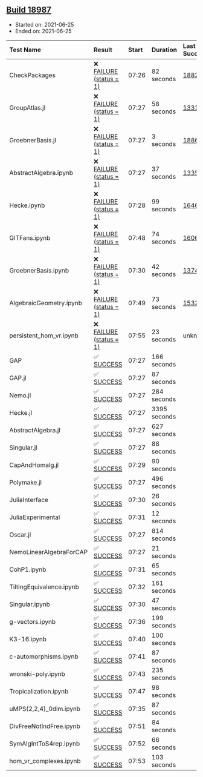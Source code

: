 ## [Build 18987](https://oscarci.mathematik.uni-kl.de/job/oscar/18987/)

* Started on: 2021-06-25
* Ended on: 2021-06-25

| Test Name    | Result | Start | Duration | Last Success | First Failure |
|:-------------|:-------|:------|:---------|:-------------|:--------------|
| CheckPackages | ❌ [FAILURE (status = 1)](https://oscarci.mathematik.uni-kl.de/job/oscar/18987/artifact/logs/build-18987/CheckPackages.log) | 07:26 | 82 seconds | [18822](https://oscarci.mathematik.uni-kl.de/job/oscar/18822/) | [18823](https://oscarci.mathematik.uni-kl.de/job/oscar/18823/) |
| GroupAtlas.jl | ❌ [FAILURE (status = 1)](https://oscarci.mathematik.uni-kl.de/job/oscar/18987/artifact/logs/build-18987/GroupAtlas.jl.log) | 07:27 | 58 seconds | [13311](https://oscarci.mathematik.uni-kl.de/job/oscar/13311/) | [13312](https://oscarci.mathematik.uni-kl.de/job/oscar/13312/) |
| GroebnerBasis.jl | ❌ [FAILURE (status = 1)](https://oscarci.mathematik.uni-kl.de/job/oscar/18987/artifact/logs/build-18987/GroebnerBasis.jl.log) | 07:27 | 3 seconds | [18864](https://oscarci.mathematik.uni-kl.de/job/oscar/18864/) | [18865](https://oscarci.mathematik.uni-kl.de/job/oscar/18865/) |
| AbstractAlgebra.ipynb | ❌ [FAILURE (status = 1)](https://oscarci.mathematik.uni-kl.de/job/oscar/18987/artifact/logs/build-18987/AbstractAlgebra.ipynb.log) | 07:27 | 37 seconds | [13355](https://oscarci.mathematik.uni-kl.de/job/oscar/13355/) | [13356](https://oscarci.mathematik.uni-kl.de/job/oscar/13356/) |
| Hecke.ipynb | ❌ [FAILURE (status = 1)](https://oscarci.mathematik.uni-kl.de/job/oscar/18987/artifact/logs/build-18987/Hecke.ipynb.log) | 07:28 | 99 seconds | [16463](https://oscarci.mathematik.uni-kl.de/job/oscar/16463/) | [16464](https://oscarci.mathematik.uni-kl.de/job/oscar/16464/) |
| GITFans.ipynb | ❌ [FAILURE (status = 1)](https://oscarci.mathematik.uni-kl.de/job/oscar/18987/artifact/logs/build-18987/GITFans.ipynb.log) | 07:48 | 74 seconds | [16068](https://oscarci.mathematik.uni-kl.de/job/oscar/16068/) | [16069](https://oscarci.mathematik.uni-kl.de/job/oscar/16069/) |
| GroebnerBasis.ipynb | ❌ [FAILURE (status = 1)](https://oscarci.mathematik.uni-kl.de/job/oscar/18987/artifact/logs/build-18987/GroebnerBasis.ipynb.log) | 07:30 | 42 seconds | [13748](https://oscarci.mathematik.uni-kl.de/job/oscar/13748/) | [13749](https://oscarci.mathematik.uni-kl.de/job/oscar/13749/) |
| AlgebraicGeometry.ipynb | ❌ [FAILURE (status = 1)](https://oscarci.mathematik.uni-kl.de/job/oscar/18987/artifact/logs/build-18987/AlgebraicGeometry.ipynb.log) | 07:49 | 73 seconds | [15322](https://oscarci.mathematik.uni-kl.de/job/oscar/15322/) | [15323](https://oscarci.mathematik.uni-kl.de/job/oscar/15323/) |
| persistent_hom_vr.ipynb | ❌ [FAILURE (status = 1)](https://oscarci.mathematik.uni-kl.de/job/oscar/18987/artifact/logs/build-18987/persistent_hom_vr.ipynb.log) | 07:55 | 23 seconds | unknown | unknown |
| GAP | ✅ [SUCCESS](https://oscarci.mathematik.uni-kl.de/job/oscar/18987/artifact/logs/build-18987/GAP.log) | 07:27 | 166 seconds |  |  |
| GAP.jl | ✅ [SUCCESS](https://oscarci.mathematik.uni-kl.de/job/oscar/18987/artifact/logs/build-18987/GAP.jl.log) | 07:27 | 87 seconds |  |  |
| Nemo.jl | ✅ [SUCCESS](https://oscarci.mathematik.uni-kl.de/job/oscar/18987/artifact/logs/build-18987/Nemo.jl.log) | 07:27 | 284 seconds |  |  |
| Hecke.jl | ✅ [SUCCESS](https://oscarci.mathematik.uni-kl.de/job/oscar/18987/artifact/logs/build-18987/Hecke.jl.log) | 07:27 | 3395 seconds |  |  |
| AbstractAlgebra.jl | ✅ [SUCCESS](https://oscarci.mathematik.uni-kl.de/job/oscar/18987/artifact/logs/build-18987/AbstractAlgebra.jl.log) | 07:27 | 627 seconds |  |  |
| Singular.jl | ✅ [SUCCESS](https://oscarci.mathematik.uni-kl.de/job/oscar/18987/artifact/logs/build-18987/Singular.jl.log) | 07:27 | 88 seconds |  |  |
| CapAndHomalg.jl | ✅ [SUCCESS](https://oscarci.mathematik.uni-kl.de/job/oscar/18987/artifact/logs/build-18987/CapAndHomalg.jl.log) | 07:29 | 90 seconds |  |  |
| Polymake.jl | ✅ [SUCCESS](https://oscarci.mathematik.uni-kl.de/job/oscar/18987/artifact/logs/build-18987/Polymake.jl.log) | 07:27 | 496 seconds |  |  |
| JuliaInterface | ✅ [SUCCESS](https://oscarci.mathematik.uni-kl.de/job/oscar/18987/artifact/logs/build-18987/JuliaInterface.log) | 07:30 | 26 seconds |  |  |
| JuliaExperimental | ✅ [SUCCESS](https://oscarci.mathematik.uni-kl.de/job/oscar/18987/artifact/logs/build-18987/JuliaExperimental.log) | 07:31 | 12 seconds |  |  |
| Oscar.jl | ✅ [SUCCESS](https://oscarci.mathematik.uni-kl.de/job/oscar/18987/artifact/logs/build-18987/Oscar.jl.log) | 07:27 | 814 seconds |  |  |
| NemoLinearAlgebraForCAP | ✅ [SUCCESS](https://oscarci.mathematik.uni-kl.de/job/oscar/18987/artifact/logs/build-18987/NemoLinearAlgebraForCAP.log) | 07:27 | 21 seconds |  |  |
| CohP1.ipynb | ✅ [SUCCESS](https://oscarci.mathematik.uni-kl.de/job/oscar/18987/artifact/logs/build-18987/CohP1.ipynb.log) | 07:31 | 65 seconds |  |  |
| TiltingEquivalence.ipynb | ✅ [SUCCESS](https://oscarci.mathematik.uni-kl.de/job/oscar/18987/artifact/logs/build-18987/TiltingEquivalence.ipynb.log) | 07:32 | 161 seconds |  |  |
| Singular.ipynb | ✅ [SUCCESS](https://oscarci.mathematik.uni-kl.de/job/oscar/18987/artifact/logs/build-18987/Singular.ipynb.log) | 07:30 | 47 seconds |  |  |
| g-vectors.ipynb | ✅ [SUCCESS](https://oscarci.mathematik.uni-kl.de/job/oscar/18987/artifact/logs/build-18987/g-vectors.ipynb.log) | 07:36 | 199 seconds |  |  |
| K3-16.ipynb | ✅ [SUCCESS](https://oscarci.mathematik.uni-kl.de/job/oscar/18987/artifact/logs/build-18987/K3-16.ipynb.log) | 07:40 | 100 seconds |  |  |
| c-automorphisms.ipynb | ✅ [SUCCESS](https://oscarci.mathematik.uni-kl.de/job/oscar/18987/artifact/logs/build-18987/c-automorphisms.ipynb.log) | 07:41 | 87 seconds |  |  |
| wronski-poly.ipynb | ✅ [SUCCESS](https://oscarci.mathematik.uni-kl.de/job/oscar/18987/artifact/logs/build-18987/wronski-poly.ipynb.log) | 07:43 | 235 seconds |  |  |
| Tropicalization.ipynb | ✅ [SUCCESS](https://oscarci.mathematik.uni-kl.de/job/oscar/18987/artifact/logs/build-18987/Tropicalization.ipynb.log) | 07:47 | 98 seconds |  |  |
| uMPS(2,2,4)_0dim.ipynb | ✅ [SUCCESS](https://oscarci.mathematik.uni-kl.de/job/oscar/18987/artifact/logs/build-18987/uMPS-2-2-4-_0dim.ipynb.log) | 07:35 | 87 seconds |  |  |
| DivFreeNotIndFree.ipynb | ✅ [SUCCESS](https://oscarci.mathematik.uni-kl.de/job/oscar/18987/artifact/logs/build-18987/DivFreeNotIndFree.ipynb.log) | 07:51 | 84 seconds |  |  |
| SymAlgIntToS4rep.ipynb | ✅ [SUCCESS](https://oscarci.mathematik.uni-kl.de/job/oscar/18987/artifact/logs/build-18987/SymAlgIntToS4rep.ipynb.log) | 07:52 | 66 seconds |  |  |
| hom_vr_complexes.ipynb | ✅ [SUCCESS](https://oscarci.mathematik.uni-kl.de/job/oscar/18987/artifact/logs/build-18987/hom_vr_complexes.ipynb.log) | 07:53 | 103 seconds |  |  |
